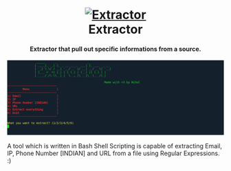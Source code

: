 <h1 align="center">
  <br>
  <a href="https://github.com/iamnihal/extractor"><img src="https://raw.githubusercontent.com/iamnihal/extractor/master/logo.png" alt="Extractor"></a>
  <br>
  Extractor
  <br>
</h1>

<h4 align="center">Extractor that pull out specific informations from a source.</h4>

![demo](OverviewPic.png)

A tool which is written in Bash Shell Scripting is capable of extracting Email, IP, Phone Number [INDIAN] and URL from a file using Regular Expressions. :)
